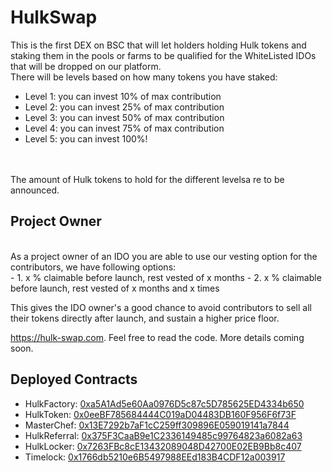 # HulkSwap 

This is the first DEX on BSC that will let holders holding Hulk tokens and staking them in the pools or farms to be qualified for the WhiteListed IDOs that will be dropped on our platform.<br>
There will be levels based on how many tokens you have staked:

- Level 1: you can invest 10% of max contribution
- Level 2: you can invest 25% of max contribution
- Level 3: you can invest 50% of max contribution
- Level 4: you can invest 75% of max contribution
- Level 5: you can invest 100%!
<br>
<br>
The amount of Hulk tokens to hold for the different levelsa re to be announced.
<br>

## Project Owner

<br>
As a project owner of an IDO you are able to use our vesting option for the contributors, we have following options:
<br>
- 1. x % claimable before launch, rest vested of x months
- 2. x % claimable before launch, rest vested of x months and x times

This gives the IDO owner's a good chance to avoid contributors to sell all their tokens directly after launch, and sustain a higher price floor.<br>

https://hulk-swap.com. Feel free to read the code. More details coming soon.<br>

## Deployed Contracts

- HulkFactory: [0xa5A1Ad5e60Aa0976D5c87c5D785625ED4334b650](https://testnet.bscscan.com/address/0xa5A1Ad5e60Aa0976D5c87c5D785625ED4334b650)
- HulkToken: [0x0eeBF785684444C019aD04483DB160F956F6f73F](https://testnet.bscscan.com/address/0x0eeBF785684444C019aD04483DB160F956F6f73F)
- MasterChef: [0x13E7292b7aF1cC259ff309896E059019141a7844](https://testnet.bscscan.com/address/0x13E7292b7aF1cC259ff309896E059019141a7844)
- HulkReferral: [0x375F3CaaB9e1C2336149485c99764823a6082a63](https://testnet.bscscan.com/address/0x375F3CaaB9e1C2336149485c99764823a6082a63) 
- HulkLocker: [0x7263FBc8cE13432089048D42700E02EB9Bb8c407](https://testnet.bscscan.com/address/0x7263FBc8cE13432089048D42700E02EB9Bb8c407)   
- Timelock: [0x1766db5210e6B5497988EEd183B4CDF12a003917](https://testnet.bscscan.com/address/0x1766db5210e6B5497988EEd183B4CDF12a003917)     
